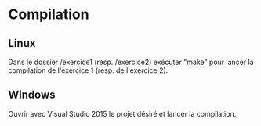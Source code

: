 # Compilation
## Linux
Dans le dossier /exercice1 (resp. /exercice2) exécuter "make" pour lancer la compilation de l'exercice 1 (resp. de l'exercice 2).

## Windows
Ouvrir avec Visual Studio 2015 le projet désiré et lancer la compilation.
